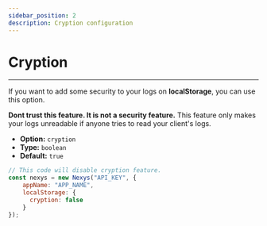 ```yaml
---
sidebar_position: 2
description: Cryption configuration
---
```


# Cryption

---

If you want to add some security to your logs on **localStorage**, you can use this option.

**Dont trust this feature. It is not a security feature.** This feature only makes your logs unreadable if anyone tries to read your client's logs.

- **Option:** `cryption` 
- **Type:** `boolean`
- **Default:** `true`

```javascript
// This code will disable cryption feature.
const nexys = new Nexys("API_KEY", { 
    appName: "APP_NAME", 
    localStorage: {
      cryption: false
    }
});
```